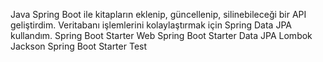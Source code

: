 Java Spring Boot ile kitapların eklenip, güncellenip, silinebileceği bir API geliştirdim. Veritabanı işlemlerini kolaylaştırmak için Spring Data JPA kullandım.
Spring Boot Starter Web
Spring Boot Starter Data JPA 
Lombok
Jackson 
Spring Boot Starter Test
